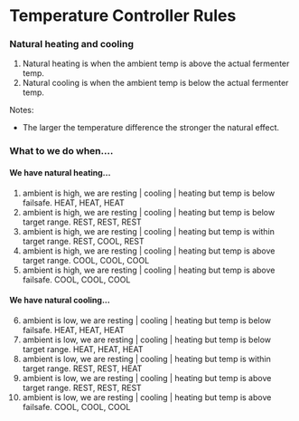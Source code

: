 # Temperature Controller Rules

### Natural heating and cooling
1. Natural heating is when the ambient temp is above the actual fermenter temp.
2. Natural cooling is when the ambient temp is below the actual fermenter temp.  

Notes:
* The larger the temperature difference the stronger the natural effect.  

### What to we do when....
#### We have natural heating...
1. ambient is high, we are resting | cooling | heating but temp is below failsafe.  HEAT, HEAT, HEAT
2. ambient is high, we are resting | cooling | heating but temp is below target range.  REST, REST, REST
3. ambient is high, we are resting | cooling | heating but temp is within target range.  REST, COOL, REST
4. ambient is high, we are resting | cooling | heating but temp is above target range.  COOL, COOL, COOL
5. ambient is high, we are resting | cooling | heating but temp is above failsafe. COOL, COOL, COOL
#### We have natural cooling...
6. ambient is low, we are resting | cooling | heating but temp is below failsafe.  HEAT, HEAT, HEAT
7. ambient is low, we are resting | cooling | heating but temp is below target range. HEAT, HEAT, HEAT 
8. ambient is low, we are resting | cooling | heating but temp is within target range. REST, REST, HEAT
9. ambient is low, we are resting | cooling | heating but temp is above target range. REST, REST, REST 
10. ambient is low, we are resting | cooling | heating but temp is above failsafe. COOL, COOL, COOL
 


